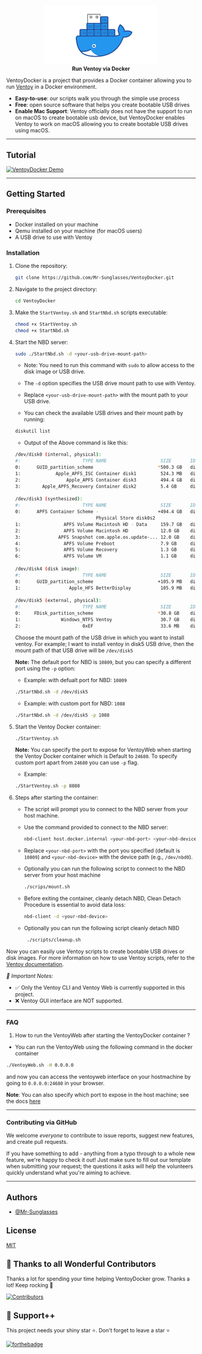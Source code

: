 <!-- markdownlint-configure-file { "MD004": { "style": "consistent" } } -->
<!-- markdownlint-disable MD033 -->
#

<p align="center">
  <img src="./assets/VentoyDocker.png" alt="VentoyDocker logo" width="300" />
  <br>
  <strong>Run Ventoy via Docker</strong>
</p>

<!-- markdownlint-enable MD033 -->

VentoyDocker is a project that provides a Docker container allowing you to run [Ventoy](https://www.ventoy.net/) in a Docker environment. 

- **Easy-to-use**: our scripts walk you through the simple use process
- **Free**: open source software that helps you create bootable USB drives
- **Enable Mac Support**: Ventoy officially does not have the support to run on macOS to create bootable usb device, but VentoyDocker enables Ventoy to work on macOS allowing you to create bootable USB drives using macOS.

-----

## Tutorial

[![VentoyDocker Demo](https://i.imgflip.com/a6j2jf.jpg)](https://youtu.be/70btP4Nli1w?si=pVojLN-cwY4qmqzo)

-----

## Getting Started

### Prerequisites
- Docker installed on your machine
- Qemu installed on your machine (for macOS users)
- A USB drive to use with Ventoy

### Installation
1. Clone the repository:
   ```bash
   git clone https://github.com/Mr-Sunglasses/VentoyDocker.git
   ```
2. Navigate to the project directory:
   ```bash
   cd VentoyDocker
   ``` 
3. Make the `StartVentoy.sh` and `StartNbd.sh` scripts executable:
   ```bash
   chmod +x StartVentoy.sh
   chmod +x StartNbd.sh
   ``` 
4. Start the NBD server:
   ```bash
   sudo ./StartNbd.sh -d <your-usb-drive-mount-path>
   ```

    - Note: You need to run this command with `sudo` to allow access to the disk image or USB drive.
    - The `-d` option specifies the USB drive mount path to use with Ventoy.
   - Replace `<your-usb-drive-mount-path>` with the mount path to your USB drive.

   - You can check the available USB drives and their mount path by running:
   ```bash
   diskutil list
   ```
   - Output of the Above command is like this:

   ```bash
   /dev/disk0 (internal, physical):
   #:                       TYPE NAME                    SIZE       IDENTIFIER
   0:      GUID_partition_scheme                        *500.3 GB   disk0
   1:             Apple_APFS_ISC Container disk1         524.3 MB   disk0s1
   2:                 Apple_APFS Container disk3         494.4 GB   disk0s2
   3:        Apple_APFS_Recovery Container disk2         5.4 GB     disk0s3

   /dev/disk3 (synthesized):
   #:                       TYPE NAME                    SIZE       IDENTIFIER
   0:      APFS Container Scheme -                      +494.4 GB   disk3
                                 Physical Store disk0s2
   1:                APFS Volume Macintosh HD - Data     159.7 GB   disk3s1
   2:                APFS Volume Macintosh HD            12.0 GB    disk3s3
   3:              APFS Snapshot com.apple.os.update-... 12.0 GB    disk3s3s1
   4:                APFS Volume Preboot                 7.9 GB     disk3s4
   5:                APFS Volume Recovery                1.3 GB     disk3s5
   6:                APFS Volume VM                      1.1 GB     disk3s6

   /dev/disk4 (disk image):
   #:                       TYPE NAME                    SIZE       IDENTIFIER
   0:      GUID_partition_scheme                        +105.9 MB   disk4
   1:                  Apple_HFS BetterDisplay           105.9 MB   disk4s1

   /dev/disk5 (external, physical):
   #:                       TYPE NAME                    SIZE       IDENTIFIER
   0:     FDisk_partition_scheme                        *30.8 GB    disk5
   1:               Windows_NTFS Ventoy                  30.7 GB    disk5s1
   2:                       0xEF                         33.6 MB    disk5s 
   ```
   Choose the mount path of the USB drive in which you want to install ventoy. For example; I want to install ventoy in disk5 USB drive, then the mount path of that USB drive will be `/dev/disk5`

   __Note:__ The default port for NBD is `10809`, but you can specify a different port using the `-p` option:
   
   - Example: with defualt port for NBD: `10809`

   ```bash
   ./StartNbd.sh -d /dev/disk5
   ```

   - Example: with custom port for NBD: `1088`

   ```bash
   ./StartNbd.sh -d /dev/disk5 -p 1088
   ```

5. Start the Ventoy Docker container:
   ```bash
   ./StartVentoy.sh
   ```  

   __Note:__ You can specify the port to expose for VentoyWeb when starting the Ventoy Docker container which is Default to `24680`. To specify custom port apart from `24680` you can use `-p` flag.

   - Example:

   ```bash
   ./StartVentoy.sh -p 8080
   ```

6. Steps after starting the container:
   - The script will prompt you to connect to the NBD server from your host machine.
   - Use the command provided to connect to the NBD server:
     ```bash
     nbd-client host.docker.internal <your-nbd-port> <your-nbd-device>
     ```
   - Replace `<your-nbd-port>` with the port you specified (default is `10809`) and `<your-nbd-device>` with the device path (e.g., `/dev/nbd0`).
   - Optionally you can run the following script to connect to the NBD server from your host machine
     ```bash
     ./scrips/mount.sh
     ```


   - Before exiting the container, cleanly detach NBD, Clean Detach Procedure is essential to avoid data loss: 
        ```bash
        nbd-client -d <your-nbd-device>
        ```
   - Optionally you can run the following script cleanly detach NBD
        ```bash
         ./scripts/cleanup.sh
        ```

Now you can easily use Ventoy scripts to create bootable USB drives or disk images. For more information on how to use Ventoy scripts, refer to the [Ventoy documentation](https://www.ventoy.net/en/doc_start.html).

_📢 Important Notes:_
- ✅ Only the Ventoy CLI and Ventoy Web is currently supported in this project.
- ❌ Ventoy GUI interface are NOT supported.

----

### FAQ

1. How to run the VentoyWeb after starting the VentoyDocker container ?
- You can run the VentoyWeb using the following command in the docker container
```bash
./VentoyWeb.sh -H 0.0.0.0
```

and now you can access the ventoyweb interface on your hostmachine by going to `0.0.0.0:24680` in your browser.

__Note__: You can also specify which port to expose in the host machine; see the docs [here](#installation)

----

### Contributing via GitHub

We welcome _everyone_ to contribute to issue reports, suggest new features, and create pull requests.

If you have something to add - anything from a typo through to a whole new feature, we're happy to check it out! Just make sure to fill out our template when submitting your request; the questions it asks will help the volunteers quickly understand what you're aiming to achieve.

-----

## Authors

- [@Mr-Sunglasses](https://www.github.com/Mr-Sunglasses)

## License

[MIT](https://choosealicense.com/licenses/mit/)

## 💪 Thanks to all Wonderful Contributors

Thanks a lot for spending your time helping VentoyDocker grow.
Thanks a lot! Keep rocking 🍻

[![Contributors](https://contrib.rocks/image?repo=Mr-Sunglasses/VentoyDocker)](https://github.com/Mr-Sunglasses/VentoyDocker/graphs/contributors)

## 🙏 Support++

This project needs your shiny star ⭐.
Don't forget to leave a star ⭐️

[![forthebadge](https://forthebadge.com/images/badges/built-with-love.svg)](https://forthebadge.com)
